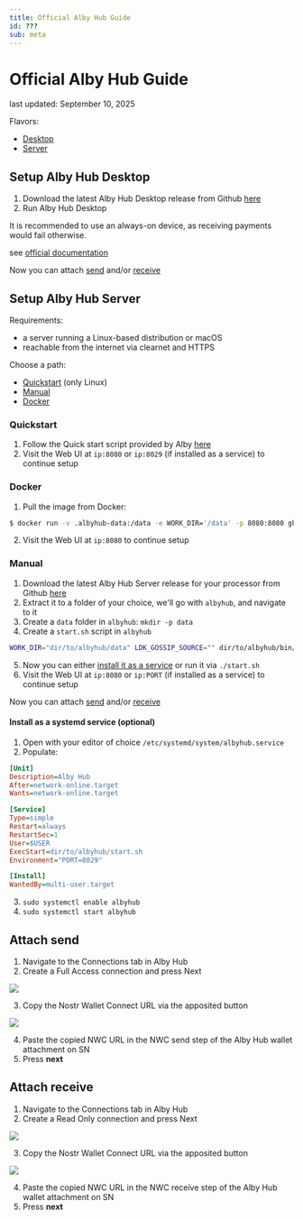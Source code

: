 ```yaml
---
title: Official Alby Hub Guide
id: ???
sub: meta
---
```


# Official Alby Hub Guide

last updated: September 10, 2025

Flavors:

- [Desktop](#setup-alby-hub-desktop)
- [Server](#setup-alby-hub-server)

## Setup Alby Hub Desktop

1. Download the latest Alby Hub Desktop release from Github [here](https://github.com/getAlby/hub/releases)
2. Run Alby Hub Desktop

It is recommended to use an always-on device, as receiving payments would fail otherwise.

see [official documentation](https://guides.getalby.com/user-guide/alby-hub/alby-hub-flavors/desktop)

Now you can attach [send](#attach-send) and/or [receive](#attach-receive)

## Setup Alby Hub Server

Requirements:
- a server running a Linux-based distribution or macOS
- reachable from the internet via clearnet and HTTPS

Choose a path:
- [Quickstart](#quickstart) (only Linux)
- [Manual](#manual)
- [Docker](#docker)

### Quickstart

1. Follow the Quick start script provided by Alby [here](https://github.com/getAlby/hub?tab=readme-ov-file#from-the-release)
2. Visit the Web UI at `ip:8080` or `ip:8029` (if installed as a service) to continue setup

### Docker

1. Pull the image from Docker:

```bash
$ docker run -v .albyhub-data:/data -e WORK_DIR='/data' -p 8080:8080 ghcr.io/getalby/hub:latest
```

2. Visit the Web UI at `ip:8080` to continue setup

### Manual

1. Download the latest Alby Hub Server release for your processor from Github [here](https://github.com/getAlby/hub/releases)
2. Extract it to a folder of your choice, we'll go with `albyhub`, and navigate to it
3. Create a `data` folder in `albyhub`: `mkdir -p data`
4. Create a `start.sh` script in `albyhub`

```bash
WORK_DIR="dir/to/albyhub/data" LDK_GOSSIP_SOURCE="" dir/to/albyhub/bin/albyhub
```

5. Now you can either [install it as a service](#install-as-a-systemd-service-optional) or run it via `./start.sh`
6. Visit the Web UI at `ip:8080` or `ip:PORT` (if installed as a service) to continue setup

Now you can attach [send](#attach-send) and/or [receive](#attach-receive)

#### Install as a systemd service (optional)

1. Open with your editor of choice `/etc/systemd/system/albyhub.service`
2. Populate:

```ini
[Unit]
Description=Alby Hub
After=network-online.target
Wants=network-online.target

[Service]
Type=simple
Restart=always
RestartSec=1
User=$USER
ExecStart=dir/to/albyhub/start.sh
Environment="PORT=8029"

[Install]
WantedBy=multi-user.target
```

3. `sudo systemctl enable albyhub`
4. `sudo systemctl start albyhub`


## Attach send

1. Navigate to the Connections tab in Alby Hub
2. Create a Full Access connection and press Next

![](https://m.stacker.news/107521)

3. Copy the Nostr Wallet Connect URL via the apposited button

![](https://m.stacker.news/107519)

4. Paste the copied NWC URL in the NWC send step of the Alby Hub wallet attachment on SN
5. Press **next**

## Attach receive

1. Navigate to the Connections tab in Alby Hub
2. Create a Read Only connection and press Next

![](https://m.stacker.news/107520)

3. Copy the Nostr Wallet Connect URL via the apposited button

![](https://m.stacker.news/107519)

4. Paste the copied NWC URL in the NWC receive step of the Alby Hub wallet attachment on SN
5. Press **next**
